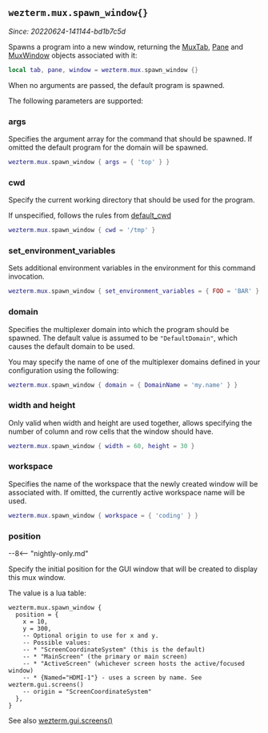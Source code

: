 ## `wezterm.mux.spawn_window{}`

*Since: 20220624-141144-bd1b7c5d*

Spawns a program into a new window, returning the [MuxTab](../MuxTab/index.md),
[Pane](../pane/index.md) and [MuxWindow](../mux-window/index.md) objects
associated with it:

```lua
local tab, pane, window = wezterm.mux.spawn_window {}
```

When no arguments are passed, the default program is spawned.

The following parameters are supported:

### args

Specifies the argument array for the command that should be spawned.
If omitted the default program for the domain will be spawned.

```lua
wezterm.mux.spawn_window { args = { 'top' } }
```

### cwd

Specify the current working directory that should be used for
the program.

If unspecified, follows the rules from [default_cwd](../config/default_cwd.md)

```lua
wezterm.mux.spawn_window { cwd = '/tmp' }
```

### set_environment_variables

Sets additional environment variables in the environment for
this command invocation.

```lua
wezterm.mux.spawn_window { set_environment_variables = { FOO = 'BAR' } }
```

### domain

Specifies the multiplexer domain into which the program should
be spawned.  The default value is assumed to be `"DefaultDomain"`,
which causes the default domain to be used.

You may specify the name of one of the multiplexer domains
defined in your configuration using the following:

```lua
wezterm.mux.spawn_window { domain = { DomainName = 'my.name' } }
```

### width and height

Only valid when width and height are used together, allows specifying
the number of column and row cells that the window should have.

```lua
wezterm.mux.spawn_window { width = 60, height = 30 }
```

### workspace

Specifies the name of the workspace that the newly created window
will be associated with.  If omitted, the currently active workspace
name will be used.

```lua
wezterm.mux.spawn_window { workspace = { 'coding' } }
```

### position

--8<-- "nightly-only.md"

Specify the initial position for the GUI window that will be created to display
this mux window.

The value is a lua table:

```
wezterm.mux.spawn_window {
  position = {
    x = 10,
    y = 300,
    -- Optional origin to use for x and y.
    -- Possible values:
    -- * "ScreenCoordinateSystem" (this is the default)
    -- * "MainScreen" (the primary or main screen)
    -- * "ActiveScreen" (whichever screen hosts the active/focused window)
    -- * {Named="HDMI-1"} - uses a screen by name. See wezterm.gui.screens()
    -- origin = "ScreenCoordinateSystem"
  },
}
```

See also [wezterm.gui.screens()](../wezterm.gui/screens.md)
